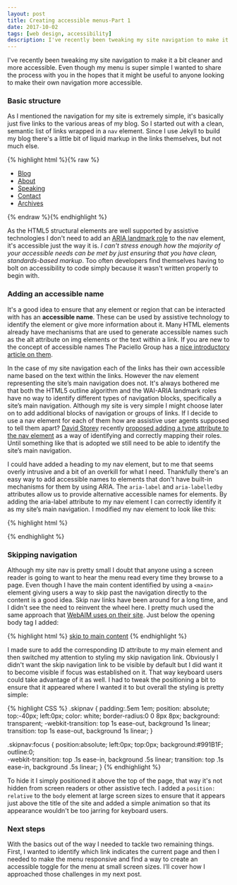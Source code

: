 ```yaml
---
layout: post
title: Creating accessible menus-Part 1
date: 2017-10-02
tags: [web design, accessibility]
description: I've recently been tweaking my site navigation to make it a bit cleaner and more accessible. I wanted to share the process with you in the hopes that it might be useful to anyone looking to make their own navigation more accessible.  
---
```

I've recently been tweaking my site navigation to make it a bit cleaner and more accessible. Even though my menu is super simple I wanted to share the process with you in the hopes that it might be useful to anyone looking to make their own navigation more accessible.

### Basic structure

As I mentioned the navigation for my site is extremely simple, it's basically just five links to the various areas of my blog. So I started out with a clean, semantic list of links wrapped in a `nav` element. Since I use Jekyll to build my blog there's a little bit of liquid markup in the links themselves, but not much else.

{% highlight html %}{% raw %}
<nav>
<ul>
  <li><a href="{{site.baseurl}}/index.html" title="articles">Blog</a></li>
  <li><a href="{{site.baseurl}}/about.html" title="learn more about me">About</a></li>
  <li><a href="{{site.baseurl}}/speaking.html" title="speaking engagements">Speaking</a></li>
  <li><a href="{{site.baseurl}}/contact.html" title="contact me">Contact</a></li>
  <li><a href="{{site.baseurl}}/tags" title="all posts">Archives</a></li>
  </ul>
</nav>
{% endraw %}{% endhighlight %}

As the HTML5 structural elements are well supported by assistive technologies I don't need to add an [ARIA landmark role](https://www.w3.org/TR/wai-aria/roles "W3C specification on wai-aria roles") to the nav element, it's accessible just the way it is. *I can't stress enough how the majority of your accessible needs can be met by just ensuring that you have clean, standards-based markup*. Too often developers find themselves having to bolt on accessibility to code simply because it wasn't written properly to begin with.

### Adding an accessible name

It's a good idea to ensure that any element or region that can be interacted with has an **accessible name**. These can be used by assistive technology to identify the element or give more information about it. Many HTML elements already have mechanisms that are used to generate accessible names such as the alt attribute on img elements or the text within a link. If you are new to the concept of accessible names The Paciello Group has a [nice introductory article on them](https://developer.paciellogroup.com/blog/2017/04/what-is-an-accessible-name/ "what is an accessible name?"). 

In the case of my site navigation each of the links has their own accessible name based on the text within the links. However the nav element representing the site’s main navigation does not. It's always bothered me that both the HTML5 outline algorithm and the WAI-ARIA landmark roles have no way to identify different types of navigation blocks, specifically a site’s main navigation. Although my site is very simple I might choose later on to add additional blocks of navigation or groups of links. If I decide to use a nav element for each of them how are assistive user agents supposed to tell them apart? [David Storey](https://twitter.com/dstorey "David Storey on twitter") recently [proposed adding a type attribute to the nav element](https://discourse.wicg.io/t/nav-type-attribute-proposal/2241 "proposal to enhance nav element landmark mapping") as a way of identifying and correctly mapping their roles. Until something like that is adopted we still need to be able to identify the site’s main navigation.

I could have added a heading to my nav element, but to me that seems overly intrusive and a bit of an overkill for what I need. Thankfully there's an easy way to add accessible names to elements that don't have built-in mechanisms for them by using ARIA. The `aria-label` and `aria-labelledby` attributes allow us to provide alternative accessible names for elements. By adding the aria-label attribute to my nav element I can correctly identify it as my site’s main navigation. I modified my nav element to look like this:

{% highlight html %}
<nav aria-label="main navigation">
{% endhighlight %}

### Skipping navigation

Although my site nav is pretty small I doubt that anyone using a screen reader is going to want to hear the menu read every time they browse to a page. Even though I have the main content identified by using a `<main>` element giving users a way to skip past the navigation directly to the content is a good idea. Skip nav links have been around for a long time, and I didn't see the need to reinvent the wheel here. I pretty much used the same approach that [WebAIM uses on their site](https://webaim.org/techniques/skipnav/ "WebAIM article on skip navigation techniques"). Just below the opening body tag I added:

{% highlight html %}
<a class="skipnav" href="#main">skip to main content</a>
{% endhighlight %}

I made sure to add the corresponding ID attribute to my main element and then switched my attention to styling my skip navigation link. Obviously I didn't want the skip navigation link to be visible by default but I did want it to become visible if focus was established on it. That way keyboard users could take advantage of it as well. I had to tweak the positioning a bit to ensure that it appeared where I wanted it to but overall the styling is pretty simple:

{% highlight CSS %}
.skipnav {
	padding:.5em 1em;
	position: absolute;
	top:-40px;
	left:0px;
	color: white;
	border-radius:0 0 8px 8px;
	background: transparent;
	-webkit-transition: top 1s ease-out, background 1s linear;
    transition: top 1s ease-out, background 1s linear;
}

.skipnav:focus {
	position:absolute;
	left:0px;
	top:0px;
	background:#991B1F;
	outline:0;	
	-webkit-transition: top .1s ease-in, background .5s linear;
    transition: top .1s ease-in, background .5s linear;
}
{% endhighlight %}

To hide it I simply positioned it above the top of the page, that way it's not hidden from screen readers or other assistive tech. I added a `position: relative` to the `body` element at large screen sizes to ensure that it appears just above the title of the site and added a simple animation so that its appearance wouldn't be too jarring for keyboard users.

### Next steps

With the basics out of the way I needed to tackle two remaining things. First, I wanted to identify which link indicates the current page and then I needed to make the menu responsive and find a way to create an accessible toggle for the menu at small screen sizes. I’ll cover how I approached those challenges in my next post.